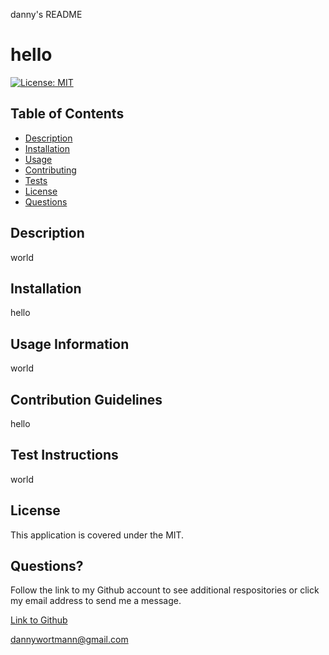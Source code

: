 danny's README

# hello

[![License: MIT](https://img.shields.io/badge/License-MIT-yellow.svg)](https://opensource.org/licenses/MIT)

## Table of Contents

* [Description](#description)
 * [Installation](#installation)
 * [Usage](#usage)
 * [Contributing](#contribute)
 * [Tests](#test)
 * [License](#license)
 * [Questions](#questions)

## Description
world

## Installation
hello

## Usage Information
world

## Contribution Guidelines
hello

## Test Instructions
world

## License
This application is covered under the MIT.

## Questions?
Follow the link to my Github account to see additional respositories or click my email address to send me a message.

[Link to Github](http://github.com/dlwortmann)

<a href="mailto:dannywortmann@gmail.com">dannywortmann@gmail.com</a>

